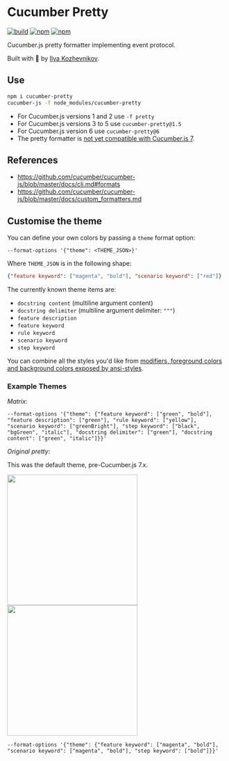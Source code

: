 # Cucumber Pretty

[![build][build-badge]][build]
[![npm][version]][npm]
[![npm][downloads]][npm]

[build]: https://github.com/jbpros/cucumber-pretty/actions?query=workflow%3Abuild
[build-badge]: https://github.com/jbpros/cucumber-pretty/workflows/build/badge.svg
[npm]: https://www.npmjs.com/package/cucumber-pretty
[version]: https://img.shields.io/npm/v/cucumber-pretty.svg
[downloads]: https://img.shields.io/npm/dm/cucumber-pretty.svg

Cucumber.js pretty formatter implementing event protocol.

Built with 🥒 by [Ilya Kozhevnikov](http://kozhevnikov.com/).

## Use

```bash
npm i cucumber-pretty
cucumber-js -f node_modules/cucumber-pretty
```

- For Cucumber.js versions 1 and 2 use `-f pretty`
- For Cucumber.js versions 3 to 5 use `cucumber-pretty@1.5`
- For Cucumber.js version 6 use `cucumber-pretty@6`
- The pretty formatter is [not yet compatible with Cucumber.js 7](https://github.com/kozhevnikov/cucumber-pretty/issues/14).

## References

- https://github.com/cucumber/cucumber-js/blob/master/docs/cli.md#formats
- https://github.com/cucumber/cucumber-js/blob/master/docs/custom_formatters.md

## Customise the theme

You can define your own colors by passing a `theme` format option:

    --format-options '{"theme": <THEME_JSON>}'

Where `THEME_JSON` is in the following shape:

```json
{"feature keyword": ["magenta", "bold"], "scenario keyword": ["red"]}
```

The currently known theme items are:

* `docstring content` (multiline argument content)
* `docstring delimiter` (multiline argument delimiter: `"""`)
* `feature description`
* `feature keyword`
* `rule keyword`
* `scenario keyword`
* `step keyword`

You can combine all the styles you'd like from [modifiers, foreground colors and background colors exposed by ansi-styles](https://github.com/chalk/ansi-styles#styles).

### Example Themes

_Matrix_:

    --format-options '{"theme": {"feature keyword": ["green", "bold"], "feature description": ["green"], "rule keyword": ["yellow"], "scenario keyword": ["greenBright"], "step keyword": ["black", "bgGreen", "italic"], "docstring delimiter": ["green"], "docstring content": ["green", "italic"]}}'

_Original pretty_:

This was the default theme, pre-Cucumber.js 7.x.

<img src="https://raw.githubusercontent.com/kozhevnikov/cucumber-pretty/master/docs/homebrew.png" width="300">
<img src="https://raw.githubusercontent.com/kozhevnikov/cucumber-pretty/master/docs/basic.png" width="300">

    --format-options '{"theme": {"feature keyword": ["magenta", "bold"], "scenario keyword": ["magenta", "bold"], "step keyword": ["bold"]}}'

